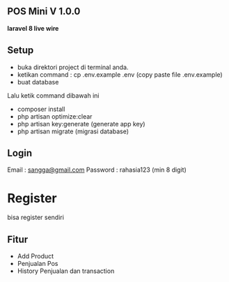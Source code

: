 ## POS Mini V 1.0.0
<p><b>
laravel 8 live wire
</b></p>

## Setup
- buka direktori project di terminal anda.
- ketikan command : cp .env.example .env (copy paste file .env.example)
- buat database 

Lalu ketik command dibawah ini
- composer install
- php artisan optimize:clear 
- php artisan key:generate (generate app key)
- php artisan migrate (migrasi database)

## Login
Email : sangga@gmail.com
Password : rahasia123 (min 8 digit)

# Register
bisa register sendiri

## Fitur
- Add Product
- Penjualan Pos
- History Penjualan dan transaction
